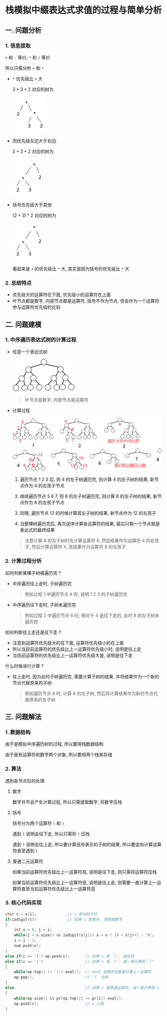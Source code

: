 # 栈模拟中缀表达式求值的过程与简单分析

## 一. 问题分析

### 1. 信息提取

`+` 和 `-` 等价, `*` 和 `/` 等价

所以只需分析 `+` 和 `*`

* `*` 优先级比 `+` 大

  $2 + 3 * 2$ 对应的树为

  ![](./image/5.png)

* 同优先级左边大于右边

  $2 + 3 + 2$ 对应的树为

  ![](./image/6.png)

* 括号优先级大于其他

  $(2 + 3) * 2$ 对应的树为

  ![](./image/7.png)

  看起来是 `+` 的优先级比 `*` 大, 其实是因为括号的优先级比 `*` 大

### 2. 总结特点

* 优先级大的运算符在下面, 优先级小的运算符在上面
* 叶节点都是数字, 内部节点都是运算符, 括号不作为节点, 但会作为一个运算符参与运算符优先级的比较

## 二. 问题建模

### 1. 中序遍历表达式树的计算过程

* 任意一个表达式树

  ![](./image/3.png)

  > 叶节点是数字, 内部节点是运算符

* 计算过程

  ![](./image/8.png)

  1. 遍历节点 1 2 3 后, 则 4 的左子树遍历完, 则计算 4 的左子树的结果, 新节点作为 4 的左孩子节点

  2. 继续遍历节点 5 6 7, 则 8 的左子树遍历完, 则计算 8 的左子树的结果, 新节点作为 8 的左孩子节点
  3. 同理, 遍历节点 12 的时候计算其左子树的结果, 新节点作为 12 的左孩子
  4. 当整棵树遍历完后, 再次逆序计算各运算符的结果, 最后只剩一个节点就是表达式的最终结果

  > 注意计算 8 的左子树时先计算运算符 6, 然后结果作为运算符 4 的右孩子, 然后计算运算符 4, 其结果作为运算符 8 的左孩子

### 2. 计算过程分析

如何判断某棵子树被遍历完 ?

* 中序遍历往上走时, 子树遍历完

  >  例如过程 1 中遍历节点 4 时, 说明 1 2 3 的子树遍历完

* 中序遍历往下走时, 子树未遍历完

  > 例如过程 2 中遍历节点 6 时, 相对于 4 是往下走的, 此时 8 的左子树未遍历完

如何判断往上走还是往下走 ?

* 注意到运算符优先级大的在下面, 运算符优先级小的在上面
* 所以当目前运算符的优先级比上一运算符优先级小时, 说明是往上走
* 当目前运算符的优先级比上一运算符优先级大是, 说明是往下走

什么时候进行计算 ?

* 往上走时, 因为此时子树遍历完, 需要计算子树的结果, 并将结果作为一个新的节点代替原来的子树

  > 例如遍历节点 8 时, 计算 8 的左子树, 然后将计算结果作为新的节点代替原来的左子树

## 三. 问题解法

### 1. 数据结构

由于是模拟中序遍历树的过程, 所以要用栈数据结构

由于是有运算符和数字两个对象, 所以要用两个栈来存储

### 2. 算法

遇到各节点后的处理

1. 数字

   数字并不会产生计算过程, 所以只需提取数字, 将数字压栈

2. 括号

   括号分为两个运算符 `(` 和 `)`

   遇到 `(` 说明会往下走, 所以只需将 `(` 压栈

   遇到 `)` 说明会往上走, 所以要计算括号表示的子树的结果, 所以要逆向计算运算符直至遇到 `(`

3. 普通二元运算符

   如果当前运算符优先级比上一运算符高, 说明是往下走, 则只需将运算符压栈

   如果当前运算符优先级比上一运算符低, 说明是往上走, 则需要一直计算上一运算符直至当前运算符优先级比上一运算符高

### 3. 核心代码实现

```cpp
char c = s[i];				// c 是当前字符
if(isdigit(c))				// 如果 c 是数字, 就提取数字
{
    int x = 0, j = i;
    while(j < s.size() && isdigit(s[j])) x = x * 10 + s[j++] - '0';
    i = j - 1;
    num.push(x);
}
else if(c == '(') op.push(c);		// 如果 c 是 '(', 就压栈
else if(c == ')')					// 如果 c 是 ')', 就一直计算到 '(' 
{
    while(op.top() != '(') eval();	// eval 函数的功能是计算上一运算符
    op.pop();						// '(' 出栈
}
else								// 如果 c 是普通运算符, 就一直计算到 c 的优先级比上一运算符高
{
    while(op.size() && pr[op.top()] >= pr[c]) eval();
    op.push(c);						// c 入栈
}
```

